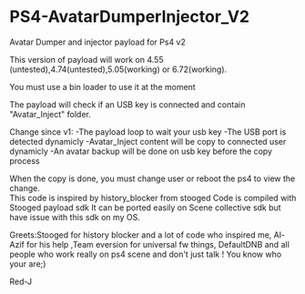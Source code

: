 # PS4-AvatarDumperInjector_V2
Avatar Dumper and injector payload for Ps4 v2

This version of payload will work on 4.55 (untested),4.74(untested),5.05(working) or 6.72(working).

You must use a bin loader to use it at the moment

The payload will check if an USB key is connected and contain "Avatar_Inject" folder.                                                                        

Change since v1:
-The payload loop to wait your usb key 
-The USB port is detected dynamicly
-Avatar_Inject content will be copy to connected user dynamicly
-An avatar backup will be done on usb key before the copy process 


When the copy is done, you must change user or reboot the ps4 to view the change.                                                            
This code is inspired by history_blocker from stooged
Code is compiled with Stooged payload sdk
It can be ported easily on Scene collective sdk but have issue with this sdk on my OS.

Greets:Stooged for history blocker and a lot of code who inspired me, Al-Azif for his help ,Team eversion for universal fw things, DefaultDNB and all people who work really on ps4 scene and don't just talk ! 
You know who your are;)

Red-J
